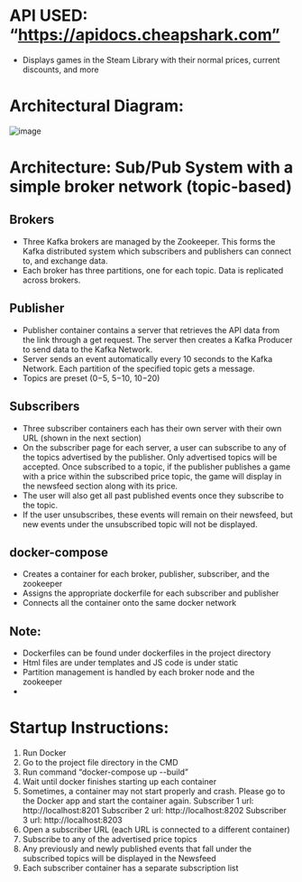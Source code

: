 # API USED: “https://apidocs.cheapshark.com”
-	Displays games in the Steam Library with their normal prices, current discounts, and more

# Architectural Diagram:
![image](https://user-images.githubusercontent.com/47602815/180096670-3f86d3e4-ffd8-4417-ae37-0410cf94c8d1.png)

# Architecture: Sub/Pub System with a simple broker network (topic-based)
##	Brokers
-	Three Kafka brokers are managed by the Zookeeper. This forms the Kafka distributed system which subscribers and publishers can connect to, and exchange data.
-	Each broker has three partitions, one for each topic. Data is replicated across brokers.
##	Publisher
-	Publisher container contains a server that retrieves the API data from the link through a get request. The server then creates a Kafka Producer to send data to the Kafka Network.
-	Server sends an event automatically every 10 seconds to the Kafka Network. Each partition of the specified topic gets a message.
-	Topics are preset ($0-$5, $5-$10, $10-$20)
##	Subscribers
-	Three subscriber containers each has their own server with their own URL (shown in the next section)
-	On the subscriber page for each server, a user can subscribe to any of the topics advertised by the publisher. Only advertised topics will be accepted. Once subscribed to a topic, if the publisher publishes a game with a price within the subscribed price topic, the game will display in the newsfeed section along with its price. 
-	The user will also get all past published events once they subscribe to the topic.
-	If the user unsubscribes, these events will remain on their newsfeed, but new events under the unsubscribed topic will not be displayed.
##	docker-compose
-	Creates a container for each broker, publisher, subscriber, and the zookeeper
-	Assigns the appropriate dockerfile for each subscriber and publisher
-	Connects all the container onto the same docker network
## Note:
-	Dockerfiles can be found under dockerfiles in the project directory
-	Html files are under templates and JS code is under static
-	Partition management is handled by each broker node and the zookeeper
-	
# Startup Instructions:
1)	Run Docker
2)	Go to the project file directory in the CMD
3)	Run command “docker-compose up --build”
4)	Wait until docker finishes starting up each container
5)	Sometimes, a container may not start properly and crash. Please go to the Docker app and start the container again.
Subscriber 1 url: http://localhost:8201
Subscriber 2 url: http://localhost:8202
Subscriber 3 url: http://localhost:8203
6)	Open a subscriber URL (each URL is connected to a different container)
7)	Subscribe to any of the advertised price topics
8)	Any previously and newly published events that fall under the subscribed topics will be displayed in the Newsfeed
9)	Each subscriber container has a separate subscription list
